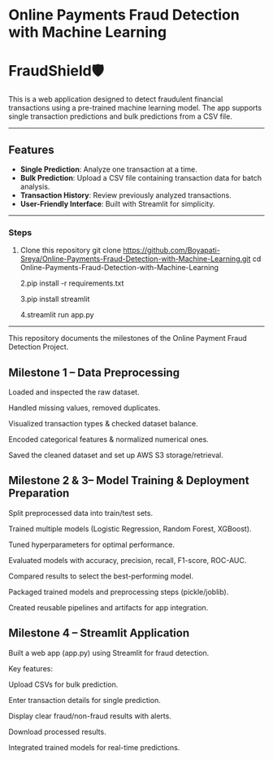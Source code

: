 # Online Payments Fraud Detection with Machine Learning
# FraudShield🛡️

This is a web application designed to detect fraudulent financial transactions using a pre-trained machine learning model. The app supports single transaction predictions and bulk predictions from a CSV file.

---
## Features
- **Single Prediction**: Analyze one transaction at a time.
- **Bulk Prediction**: Upload a CSV file containing transaction data for batch analysis.
- **Transaction History**: Review previously analyzed transactions.
- **User-Friendly Interface**: Built with Streamlit for simplicity.

---
### Steps

1. Clone this repository
   git clone https://github.com/Boyapati-Sreya/Online-Payments-Fraud-Detection-with-Machine-Learning.git
   cd Online-Payments-Fraud-Detection-with-Machine-Learning
   
   2.pip install -r requirements.txt

   3.pip install streamlit

   4.streamlit run app.py

---
This repository documents the milestones of the Online Payment Fraud Detection Project.

## Milestone 1 – Data Preprocessing

Loaded and inspected the raw dataset.

Handled missing values, removed duplicates.

Visualized transaction types & checked dataset balance.

Encoded categorical features & normalized numerical ones.

Saved the cleaned dataset and set up AWS S3 storage/retrieval.

## Milestone 2 & 3– Model Training & Deployment Preparation

Split preprocessed data into train/test sets.

Trained multiple models (Logistic Regression, Random Forest, XGBoost).

Tuned hyperparameters for optimal performance.

Evaluated models with accuracy, precision, recall, F1-score, ROC-AUC.

Compared results to select the best-performing model.

Packaged trained models and preprocessing steps (pickle/joblib).

Created reusable pipelines and artifacts for app integration.

## Milestone 4 – Streamlit Application

Built a web app (app.py) using Streamlit for fraud detection.

Key features:

Upload CSVs for bulk prediction.

Enter transaction details for single prediction.

Display clear fraud/non-fraud results with alerts.

Download processed results.

Integrated trained models for real-time predictions.
